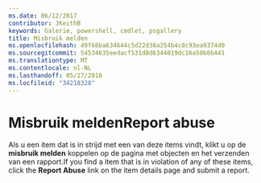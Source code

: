 ```yaml
---
ms.date: 06/12/2017
contributor: JKeithB
keywords: Galerie, powershell, cmdlet, psgallery
title: Misbruik melden
ms.openlocfilehash: 49f68ba634644c5d22d38a254b4c8c93ea9374d0
ms.sourcegitcommit: 54534635eedacf531d8d6344019dc16a50b8b441
ms.translationtype: MT
ms.contentlocale: nl-NL
ms.lasthandoff: 05/17/2018
ms.locfileid: "34218328"
---
```

# <a name="report-abuse"></a><span data-ttu-id="af9e9-103">Misbruik melden</span><span class="sxs-lookup"><span data-stu-id="af9e9-103">Report abuse</span></span>

<span data-ttu-id="af9e9-104">Als u een item dat is in strijd met een van deze items vindt, klikt u op de **misbruik melden** koppelen op de pagina met objecten en het verzenden van een rapport.</span><span class="sxs-lookup"><span data-stu-id="af9e9-104">If you find a item that is in violation of any of these items, click the **Report Abuse** link on the item details page and submit a report.</span></span>